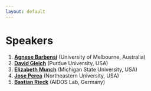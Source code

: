 ```yaml
---
layout: default
---
```







# Speakers 

1. [**Agnese Barbensi**](https://sites.google.com/view/agnesebarbensi/home) (University of Melbourne, Australia) 
2. [**David Gleich**](https://www.cs.purdue.edu/homes/dgleich/) (Purdue University, USA)
3. [**Elizabeth Munch**](http://www.elizabethmunch.com/) (Michigan State University, USA)
4.  [**Jose Perea**](https://www.joperea.com/) (Northeastern University, USA) 
5.  [**Bastian Rieck**](https://bastian.rieck.me/) (AIDOS Lab, Germany)








